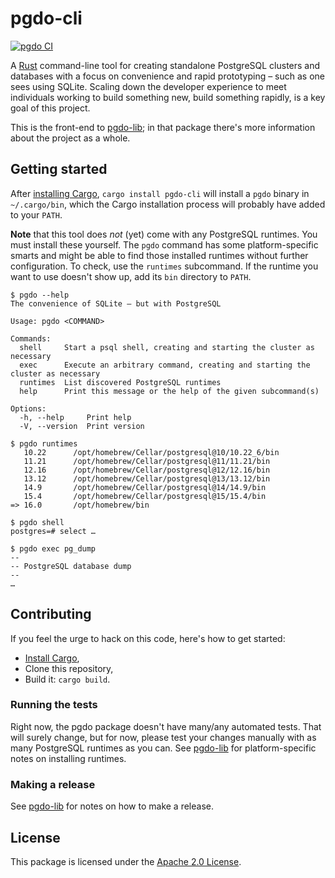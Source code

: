# pgdo-cli

[![pgdo CI](https://github.com/allenap/pgdo/actions/workflows/build.yml/badge.svg)](https://github.com/allenap/pgdo/actions/workflows/build.yml)

A [Rust](https://www.rust-lang.org/) command-line tool for creating standalone
PostgreSQL clusters and databases with a focus on convenience and rapid
prototyping – such as one sees using SQLite. Scaling down the developer
experience to meet individuals working to build something new, build something
rapidly, is a key goal of this project.

This is the front-end to [pgdo-lib][]; in that package there's more information
about the project as a whole.

[pgdo-lib]: ../pgdo-lib

## Getting started

After [installing Cargo][install-cargo], `cargo install pgdo-cli` will install a
`pgdo` binary in `~/.cargo/bin`, which the Cargo installation process will
probably have added to your `PATH`.

**Note** that this tool does _not_ (yet) come with any PostgreSQL runtimes. You
must install these yourself. The `pgdo` command has some platform-specific
smarts and might be able to find those installed runtimes without further
configuration. To check, use the `runtimes` subcommand. If the runtime you want
to use doesn't show up, add its `bin` directory to `PATH`.

```shellsession
$ pgdo --help
The convenience of SQLite – but with PostgreSQL

Usage: pgdo <COMMAND>

Commands:
  shell     Start a psql shell, creating and starting the cluster as necessary
  exec      Execute an arbitrary command, creating and starting the cluster as necessary
  runtimes  List discovered PostgreSQL runtimes
  help      Print this message or the help of the given subcommand(s)

Options:
  -h, --help     Print help
  -V, --version  Print version

$ pgdo runtimes
   10.22      /opt/homebrew/Cellar/postgresql@10/10.22_6/bin
   11.21      /opt/homebrew/Cellar/postgresql@11/11.21/bin
   12.16      /opt/homebrew/Cellar/postgresql@12/12.16/bin
   13.12      /opt/homebrew/Cellar/postgresql@13/13.12/bin
   14.9       /opt/homebrew/Cellar/postgresql@14/14.9/bin
   15.4       /opt/homebrew/Cellar/postgresql@15/15.4/bin
=> 16.0       /opt/homebrew/bin

$ pgdo shell
postgres=# select …

$ pgdo exec pg_dump
--
-- PostgreSQL database dump
--
…
```

## Contributing

If you feel the urge to hack on this code, here's how to get started:

- [Install Cargo][install-cargo],
- Clone this repository,
- Build it: `cargo build`.

[install-cargo]: https://crates.io/install

### Running the tests

Right now, the pgdo package doesn't have many/any automated tests. That will
surely change, but for now, please test your changes manually with as many
PostgreSQL runtimes as you can. See [pgdo-lib][] for platform-specific notes on
installing runtimes.

### Making a release

See [pgdo-lib][] for notes on how to make a release.

## License

This package is licensed under the [Apache 2.0 License][].

[Apache 2.0 License]: https://www.apache.org/licenses/LICENSE-2.0
